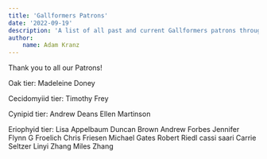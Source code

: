 ```yaml
---
title: 'Gallformers Patrons'
date: '2022-09-19'
description: 'A list of all past and current Gallformers patrons through Patreon.'
author:
    name: Adam Kranz
---
```


Thank you to all our Patrons!

Oak tier:
Madeleine Doney

Cecidomyiid tier:
Timothy Frey

Cynipid tier:
Andrew Deans
Ellen Martinson

Eriophyid tier:
Lisa Appelbaum
Duncan Brown
Andrew Forbes
Jennifer Flynn
G Froelich
Chris Friesen
Michael Gates
Robert Riedl
cassi saari
Carrie Seltzer
Linyi Zhang
Miles Zhang
